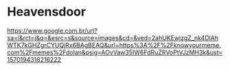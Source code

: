 # Heavensdoor

https://www.google.com.br/url?sa=i&rct=j&q=&esrc=s&source=images&cd=&ved=2ahUKEwjzgZ_nk4DlAhWTK7kGHZgrCYUQjRx6BAgBEAQ&url=https%3A%2F%2Fknowyourmeme.com%2Fmemes%2Fdolan&psig=AOvVaw35IW6FdRuZRVoPtVJzMH3k&ust=1570194318216222
